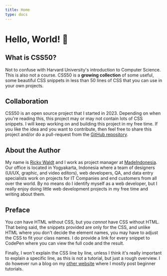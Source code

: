 ```yaml
---
title: Home
type: docs
---
```


# Hello, World! 👋


## What is CSS50?

Not to confuse with Harvard University's introduction to Computer Science. This is also not a course. CSS50 is a **growing collection** of some useful, some beautiful CSS snippets in less than 50 lines of CSS that you can use in your own projects. 



## Collaboration

CSS50 is an open source project that I started in 2023. Depending on when you're reading this, this project may or may not contain lots of CSS snippets. I will keep working on and building this project in my free time. If you like the idea and you want to contribute, then feel free to share this project and/or do a pull-request from the [GitHub repository](https://github.com/rickyharvywaldt/CSS50).



## About the Author

My name is [Ricky Waldt](https://twitter.com/rickywaldt) and I work as project manager at [MadeIndonesia](https://madeindonesia.com). Our office is located in Yogyakarta, Indonesia where a team of designers (UI/UX, graphic, and video editors), web developers, QA, and data entry specialists work on projects for IT Companies and end customers from all over the world. By no means do I identify myself as a web developer, but I really enjoy doing little web development projects in my free time and writing about them.  



## Preface

You *can* have HTML without CSS, but you *cannot* have CSS without HTML. That being said, the snippets provided are only for the CSS, and unlike HTML where you don't decide the element names, you may have to adjust the CSS to fit your class names. I do provide a link for every snippet to CodePen where you can view the full code and the result. 

Finally, I won't explain the CSS line by line, unless I think it's really important to explain a specific line, as this is not a tutorial, but just a rough overview. I do however run a blog on my [other website](https://ninetynine.dev) where I mostly post beginner tutorials.
